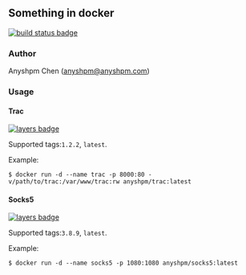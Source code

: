 ## Something in docker
[![build status badge](https://travis-ci.org/anyshpm/docker-images.svg)](https://travis-ci.org/anyshpm/docker-images)

### Author
Anyshpm Chen (anyshpm@anyshpm.com)

### Usage

#### Trac
[![layers badge](https://images.microbadger.com/badges/image/anyshpm/trac.svg)](https://microbadger.com/images/anyshpm/trac)

Supported tags:`1.2.2`, `latest`.

Example:

```
$ docker run -d --name trac -p 8000:80 -v/path/to/trac:/var/www/trac:rw anyshpm/trac:latest
```

#### Socks5
[![layers badge](https://images.microbadger.com/badges/image/anyshpm/socks5.svg)](https://microbadger.com/images/anyshpm/socks5)

Supported tags:`3.8.9`, `latest`.

Example:

```
$ docker run -d --name socks5 -p 1080:1080 anyshpm/socks5:latest
```
